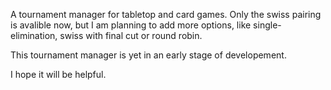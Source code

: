 A tournament manager for tabletop and card games. Only the swiss pairing is avalible now, but I am planning to add more options, like single-elimination, swiss with final cut or round robin.

This tournament manager is yet in an early stage of developement.

I hope it will be helpful.
